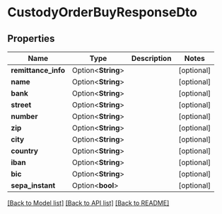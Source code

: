 # CustodyOrderBuyResponseDto

## Properties

Name | Type | Description | Notes
------------ | ------------- | ------------- | -------------
**remittance_info** | Option<**String**> |  | [optional]
**name** | Option<**String**> |  | [optional]
**bank** | Option<**String**> |  | [optional]
**street** | Option<**String**> |  | [optional]
**number** | Option<**String**> |  | [optional]
**zip** | Option<**String**> |  | [optional]
**city** | Option<**String**> |  | [optional]
**country** | Option<**String**> |  | [optional]
**iban** | Option<**String**> |  | [optional]
**bic** | Option<**String**> |  | [optional]
**sepa_instant** | Option<**bool**> |  | [optional]

[[Back to Model list]](../README.md#documentation-for-models) [[Back to API list]](../README.md#documentation-for-api-endpoints) [[Back to README]](../README.md)



